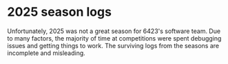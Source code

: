 # 2025 season logs
Unfortunately, 2025 was not a great season for 6423's software team. Due to many factors, the majority of time at competitions were spent debugging issues and getting things to work. The surviving logs from the seasons are incomplete and misleading.